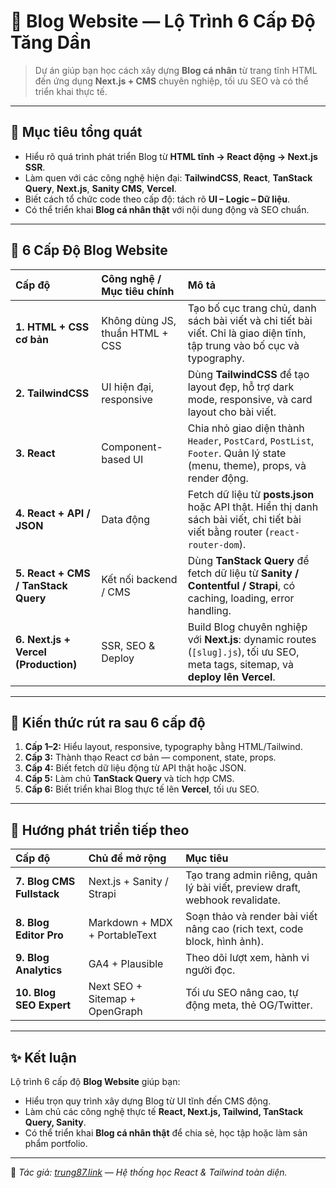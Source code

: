 # 📝 Blog Website — Lộ Trình 6 Cấp Độ Tăng Dần

> Dự án giúp bạn học cách xây dựng **Blog cá nhân** từ trang tĩnh HTML đến ứng dụng **Next.js + CMS** chuyên nghiệp, tối ưu SEO và có thể triển khai thực tế.

---

## 🎯 Mục tiêu tổng quát

- Hiểu rõ quá trình phát triển Blog từ **HTML tĩnh → React động → Next.js SSR**.
- Làm quen với các công nghệ hiện đại: **TailwindCSS**, **React**, **TanStack Query**, **Next.js**, **Sanity CMS**, **Vercel**.
- Biết cách tổ chức code theo cấp độ: tách rõ **UI – Logic – Dữ liệu**.
- Có thể triển khai **Blog cá nhân thật** với nội dung động và SEO chuẩn.

---

## 🧩 6 Cấp Độ Blog Website

| Cấp độ                               | Công nghệ / Mục tiêu chính      | Mô tả                                                                                                                             |
| :----------------------------------- | :------------------------------ | :-------------------------------------------------------------------------------------------------------------------------------- |
| **1. HTML + CSS cơ bản**             | Không dùng JS, thuần HTML + CSS | Tạo bố cục trang chủ, danh sách bài viết và chi tiết bài viết. Chỉ là giao diện tĩnh, tập trung vào bố cục và typography.         |
| **2. TailwindCSS**                   | UI hiện đại, responsive         | Dùng **TailwindCSS** để tạo layout đẹp, hỗ trợ dark mode, responsive, và card layout cho bài viết.                                |
| **3. React**                         | Component-based UI              | Chia nhỏ giao diện thành `Header`, `PostCard`, `PostList`, `Footer`. Quản lý state (menu, theme), props, và render động.          |
| **4. React + API / JSON**            | Data động                       | Fetch dữ liệu từ **posts.json** hoặc API thật. Hiển thị danh sách bài viết, chi tiết bài viết bằng router (`react-router-dom`).   |
| **5. React + CMS / TanStack Query**  | Kết nối backend / CMS           | Dùng **TanStack Query** để fetch dữ liệu từ **Sanity / Contentful / Strapi**, có caching, loading, error handling.                |
| **6. Next.js + Vercel (Production)** | SSR, SEO & Deploy               | Build Blog chuyên nghiệp với **Next.js**: dynamic routes (`[slug].js`), tối ưu SEO, meta tags, sitemap, và **deploy lên Vercel**. |

---

## 🧠 Kiến thức rút ra sau 6 cấp độ

1. **Cấp 1–2:** Hiểu layout, responsive, typography bằng HTML/Tailwind.
2. **Cấp 3:** Thành thạo React cơ bản — component, state, props.
3. **Cấp 4:** Biết fetch dữ liệu động từ API thật hoặc JSON.
4. **Cấp 5:** Làm chủ **TanStack Query** và tích hợp CMS.
5. **Cấp 6:** Biết triển khai Blog thực tế lên **Vercel**, tối ưu SEO.

---

## 🚀 Hướng phát triển tiếp theo

| Cấp độ                    | Chủ đề mở rộng                 | Mục tiêu                                                                    |
| :------------------------ | :----------------------------- | :-------------------------------------------------------------------------- |
| **7. Blog CMS Fullstack** | Next.js + Sanity / Strapi      | Tạo trang admin riêng, quản lý bài viết, preview draft, webhook revalidate. |
| **8. Blog Editor Pro**    | Markdown + MDX + PortableText  | Soạn thảo và render bài viết nâng cao (rich text, code block, hình ảnh).    |
| **9. Blog Analytics**     | GA4 + Plausible                | Theo dõi lượt xem, hành vi người đọc.                                       |
| **10. Blog SEO Expert**   | Next SEO + Sitemap + OpenGraph | Tối ưu SEO nâng cao, tự động meta, thẻ OG/Twitter.                          |

---

## ✨ Kết luận

Lộ trình 6 cấp độ **Blog Website** giúp bạn:

- Hiểu trọn quy trình xây dựng Blog từ UI tĩnh đến CMS động.
- Làm chủ các công nghệ thực tế **React, Next.js, Tailwind, TanStack Query, Sanity**.
- Có thể triển khai **Blog cá nhân thật** để chia sẻ, học tập hoặc làm sản phẩm portfolio.

---

📌 _Tác giả: [trung87.link](https://trung87.link) — Hệ thống học React & Tailwind toàn diện._
